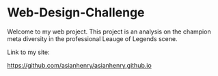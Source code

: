 # Web-Design-Challenge

Welcome to my web project. This project is an analysis on the champion meta diversity in the professional Leauge of Legends scene.

Link to my site:

https://github.com/asianhenry/asianhenry.github.io
